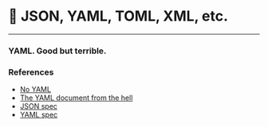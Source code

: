 # 🤔 JSON, YAML, TOML, XML, etc. 

---

### YAML. Good but terrible.


### References

- [No YAML](https://noyaml.com/)
- [The YAML document from the hell](https://ruudvanasseldonk.com/2023/01/11/the-yaml-document-from-hell)
- [JSON spec](https://www.json.org/json-en.html)
- [YAML spec](https://yaml.org/spec/1.2.2/)
